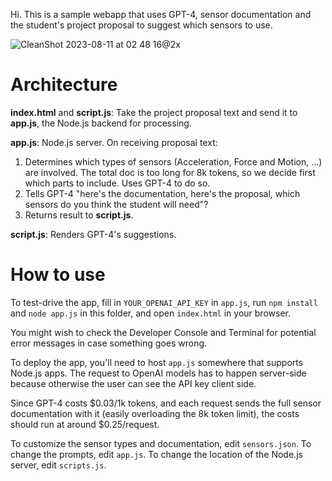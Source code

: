 Hi. This is a sample webapp that uses GPT-4, sensor documentation and the student's project proposal to suggest which sensors to use.

![CleanShot 2023-08-11 at 02 48 16@2x](https://github.com/xiangzhang1/gpt_sensor_recommend/assets/25011492/68921cb7-88a0-4d1f-97dd-660dd3041b34)

# Architecture

**index.html** and **script.js**: Take the project proposal text and send it to **app.js**, the Node.js backend for processing.

**app.js**: Node.js server. On receiving proposal text:
1. Determines which types of sensors (Acceleration, Force and Motion, ...) are involved. The total doc is too long for 8k tokens, so we decide first which parts to include. Uses GPT-4 to do so.
2. Tells GPT-4 "here's the documentation, here's the proposal, which sensors do you think the student will need"?
3. Returns result to **script.js**.

**script.js**: Renders GPT-4's suggestions.

# How to use

To test-drive the app, fill in `YOUR_OPENAI_API_KEY` in `app.js`, run `npm install` and `node app.js` in this folder, and open `index.html` in your browser. 

You might wish to check the Developer Console and Terminal for potential error messages in case something goes wrong.

To deploy the app, you'll need to host `app.js` somewhere that supports Node.js apps. The request to OpenAI models has to happen server-side because otherwise the user can see the API key client side.

Since GPT-4 costs $0.03/1k tokens, and each request sends the full sensor documentation with it (easily overloading the 8k token limit), the costs should run at around $0.25/request.

To customize the sensor types and documentation, edit `sensors.json`. To change the prompts, edit `app.js`. To change the location of the Node.js server, edit `scripts.js`.
